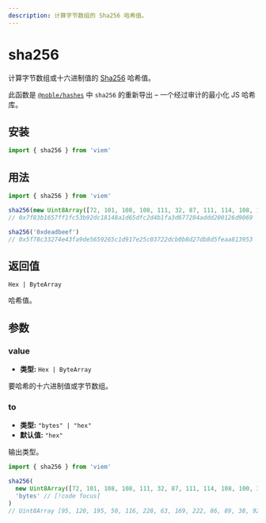 ```yaml
---
description: 计算字节数组的 Sha256 哈希值。
---
```


# sha256

计算字节数组或十六进制值的 [Sha256](https://en.wikipedia.org/wiki/SHA-256) 哈希值。

此函数是 [`@noble/hashes`](https://github.com/paulmillr/noble-hashes) 中 `sha256` 的重新导出 – 一个经过审计的最小化 JS 哈希库。

## 安装

```ts
import { sha256 } from 'viem'
```

## 用法

```ts
import { sha256 } from 'viem'

sha256(new Uint8Array([72, 101, 108, 108, 111, 32, 87, 111, 114, 108, 100, 33])
// 0x7f83b1657ff1fc53b92dc18148a1d65dfc2d4b1fa3d677284addd200126d9069

sha256('0xdeadbeef')
// 0x5f78c33274e43fa9de5659265c1d917e25c03722dcb0b8d27db8d5feaa813953
```

## 返回值

`Hex | ByteArray`

哈希值。

## 参数

### value

- **类型:** `Hex | ByteArray`

要哈希的十六进制值或字节数组。

### to

- **类型:** `"bytes" | "hex"`
- **默认值:** `"hex"`

输出类型。

```ts
import { sha256 } from 'viem'

sha256(
  new Uint8Array([72, 101, 108, 108, 111, 32, 87, 111, 114, 108, 100, 33],
  'bytes' // [!code focus]
)
// Uint8Array [95, 120, 195, 50, 116, 228, 63, 169, 222, 86, 89, 38, 92, 29, 145, 126, 37, 192, 55, 34, 220, 176, 184, 210, 125, 184, 213, 254, 170, 129, 57, 83] // [!code focus]
```
